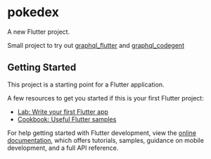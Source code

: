 # pokedex

A new Flutter project.

Small project to try out [graphql_flutter](https://pub.dev/packages/graphql_flutter) and [graphql_codegent](https://pub.dev/packages/graphql_codegen)

## Getting Started

This project is a starting point for a Flutter application.

A few resources to get you started if this is your first Flutter project:

- [Lab: Write your first Flutter app](https://docs.flutter.dev/get-started/codelab)
- [Cookbook: Useful Flutter samples](https://docs.flutter.dev/cookbook)

For help getting started with Flutter development, view the
[online documentation](https://docs.flutter.dev/), which offers tutorials,
samples, guidance on mobile development, and a full API reference.
